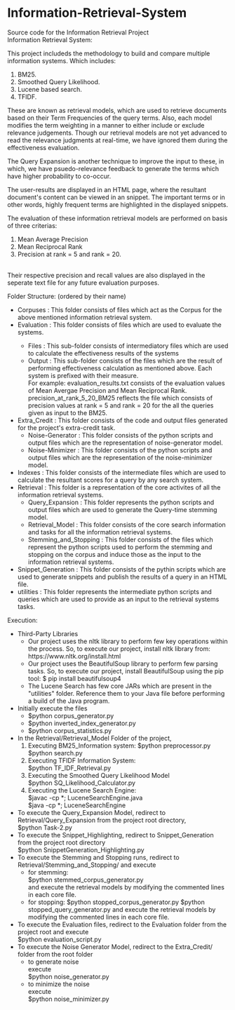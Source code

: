 # Information-Retrieval-System
Source code for the Information Retrieval Project<br>
Information Retrieval System:<br>
	<p>This project includeds the methodology to build and compare multiple information systems. Which includes:
	<ol>
		<li> BM25.</li>
		<li> Smoothed Query Likelihood. </li>
		<li> Lucene based search.</li>
		<li> TFIDF.</li>
		</ol>
	</p>
	<p>These are known as retrieval models, which are used to retrieve documents based on their Term Frequencies of the query terms.
	Also, each model modifies the term weighting in a manner to either include or exclude relevance judgements. Though our retrieval
	models are not yet advanced to read the relevance judgments at real-time, we have ignored them during the effectiveness evaluation.
	</p>
	<p>
	The Query Expansion is another technique to improve the input to these, in which, we have psuedo-relevance feedback to generate the terms which have higher probability to co-occur.</p>
<p>
	The user-results are displayed in an HTML page, where the resultant document's content can be viewed in an snippet. The important   terms or in other words, highly frequent terms are highlighted in the displayed snippets.
</p>
	<p>The evaluation of these information retrieval models are performed on basis of three criterias:
	<ol>
		<li> Mean Average Precision </li>
		<li> Mean Reciprocal Rank </li>
		<li> Precision at rank = 5 and rank = 20. </li>
		</ol>
<br>
	Their respective precision and recall values are also displayed in the seperate text file for any future evaluation purposes.
</p>
Folder Structure: (ordered by their name)
<ul>
	<li>Corpuses :	This folder consists of files which act as the Corpus for the above mentioned 
						information retrieval system.</li>
	<li>Evaluation 	:	This folder consists of files which are used to evaluate the systems.</li>
		<ul>
		<li>Files :	This sub-folder consists of intermediatory files which are used to calculate the effectiveness results of the systems </li>
		<li>Output :	This sub-folder consists of the files which are the result of performing effectiveness calculation as mentioned above. Each system is prefixed with their measure.
						<br>
						For example:
							evaluation_results.txt 			consists of the evaluation values of Mean Avergae Precision
															and Mean Reciprocal Rank.
							precision_at_rank_5_20_BM25		reflects the file which consists of precision values at rank = 5 and
															rank = 20 for the all the queries given as input to the BM25.
     </li>                         
     </ul>
	<li>Extra_Credit	:	This folder consists of the code and output files generated for the project's extra-credit task.
		<ul>
	<li>Noise-Generator	:	This folder consists of the python scripts and output files which are the representation of noise-generator model.</li>
	<li>Noise-Minimizer	:	This folder consists of the python scripts and output files which are the representation of the noise-minimizer model.</li>
			
  </ul>
  </li>
	<li>Indexes	:	This folder consists of the intermediate files which are used to calculate the resultant scores for a query by any
						search system.</li>
<li>
	Retrieval :	This folder is a representation of the core activites of all the information retrieval systems.
<ul><li>
		Query_Expansion	:	This folder represents the python scripts and output files which are used to generate the Query-time stemming
								model.</li>		
	<li>	Retrieval_Model	: This folder consists of the core search information and tasks for all the information retrieval systems.</li>
  <li>Stemming_and_Stopping :	This folder consists of the files which represent the python scripts used to perform the stemming and stopping on the corpus and induce those as the input to the information retrieval systems.</li>
</ul></li>
	<li>Snippet_Generation : This folder consists of the pythin scripts which are used to generate snippets and publish the results of a query in an HTML file.</li>
	<li>utilities	:	This folder represents the intermediate python scripts and queries which are used to provide as an input to the retrieval systems tasks.</li>

</ul>
Execution: <br>
<ul>
	<li>Third-Party Libraries
	 <ul>
		<li>Our project uses the nltk library to perform few key operations within the process.
		So, to execute our project, install nltk library from:
			https://www.nltk.org/install.html</li>
               <li> Our project uses the BeautifulSoup library to perform few parsing tasks. So, to execute our
		project, install BeautifulSoup using the pip tool:
			$ pip install beautifulsoup4 </li>
		<li>The Lucene Search has few core JARs which are present in the "utilities" folder. Reference them to
		your Java file before performing a build of the Java program. </li>
	</ul>
        </li>
<li>	Initially execute the files 
	<ul>
		<li>$python corpus_generator.py</li>
		<li>$python inverted_index_generator.py</li>
		<li>$python corpus_statistics.py</li>
	</ul>	
	</li>	
	<li>In the Retrieval/Retrieval_Model Folder of the project, 
		<ol>
	<li> Executing BM25_Information system:
		$python preprocessor.py<br>
		$python search.py</li>
	<li>Executing TFIDF Information System:<br>
		$python TF_IDF_Retrieval.py</li>
	<li>Executing the Smoothed Query Likelihood Model<br>
		$python SQ_Likelihood_Calculator.py</li>
	<li>Executing the Lucene Search Engine:<br>
		$javac -cp *; LuceneSearchEngine.java<br>
		$java -cp *; LuceneSearchEngine
			</li>
		</ol>
        </li>
	<li>To execute the Query_Expansion Model, redirect to Retrieval/Query_Expansion from the project root directory,<br>
	$python Task-2.py
</li>
	<li>To execute the Snippet_Highlighting, redirect to Snippet_Generation from the project root directory<br>
		$python SnippetGeneration_Highlighting.py
        </li>
	<li>To execute the Stemming and Stopping runs, redirect to Retrieval/Stemming_and_Stopping/ and execute
		<ul>
			<li>
		for stemming: <br>
			$python stemmed_corpus_generator.py<br>
			and execute the retrieval models by modifying the commented lines in each core file.<br>
			</li>
			<li>
		for stopping:
			$python stopped_corpus_generator.py
			$python stopped_query_generator.py
	 		and execute the retrieval models by modifying the commented lines in each core file.
			</li>
		</ul>
        </li>
	<li>To execute the Evaluation files, redirect to the Evaluation folder from the project root and execute <br>
		$python evaluation_script.py
        </li>
	<li>To execute the Noise Generator Model, redirect to the Extra_Credit/ folder from the root folder 
		<ul>
   <li>to generate noise<br>
			execute<br>
	   $python noise_generator.py</li>
	<li>	to minimize the noise<br>
			execute<br>
		$python noise_minimizer.py</li>
		</ul>
		</li>
</ul>
